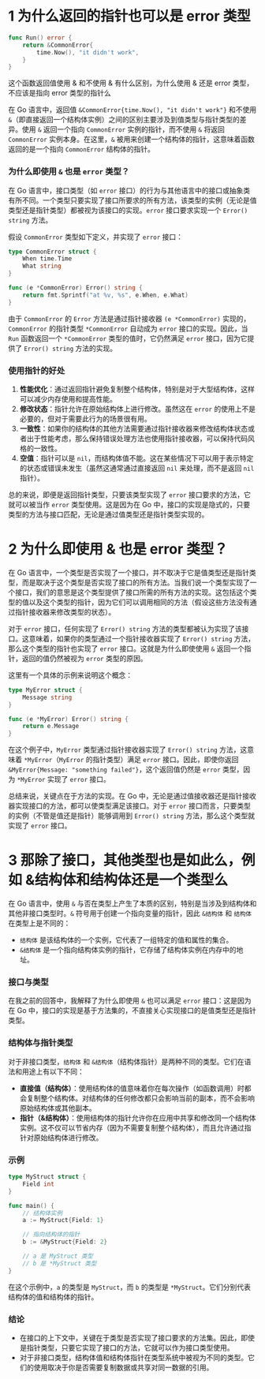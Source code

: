 # 1 为什么返回的指针也可以是 error 类型

```go
func Run() error {
	return &CommonError{
		time.Now(), "it didn't work",
	}
}
```

这个函数返回值使用 & 和不使用 & 有什么区别，为什么使用 & 还是 error 类型，不应该是指向 error 类型的指针么

在 Go 语言中，返回值 `&CommonError{time.Now(), "it didn't work"}` 和不使用 `&`（即直接返回一个结构体实例）之间的区别主要涉及到值类型与指针类型的差异。使用 `&` 返回一个指向 `CommonError` 实例的指针，而不使用 `&` 将返回 `CommonError` 实例本身。在这里，`&` 被用来创建一个结构体的指针，这意味着函数返回的是一个指向 `CommonError` 结构体的指针。

### 为什么即使用 `&` 也是 `error` 类型？

在 Go 语言中，接口类型（如 `error` 接口）的行为与其他语言中的接口或抽象类有所不同。一个类型只要实现了接口所要求的所有方法，该类型的实例（无论是值类型还是指针类型）都被视为该接口的实现。`error` 接口要求实现一个 `Error() string` 方法。

假设 `CommonError` 类型如下定义，并实现了 `error` 接口：

```go
type CommonError struct {
    When time.Time
    What string
}

func (e *CommonError) Error() string {
    return fmt.Sprintf("at %v, %s", e.When, e.What)
}
```

由于 `CommonError` 的 `Error` 方法是通过指针接收器 `(e *CommonError)` 实现的，`CommonError` 的指针类型 `*CommonError` 自动成为 `error` 接口的实现。因此，当 `Run` 函数返回一个 `*CommonError` 类型的值时，它仍然满足 `error` 接口，因为它提供了 `Error() string` 方法的实现。

### 使用指针的好处

1. **性能优化**：通过返回指针避免复制整个结构体，特别是对于大型结构体，这样可以减少内存使用和提高性能。
2. **修改状态**：指针允许在原始结构体上进行修改。虽然这在 `error` 的使用上不是必要的，但对于需要此行为的场景很有用。
3. **一致性**：如果你的结构体的其他方法需要通过指针接收器来修改结构体状态或者出于性能考虑，那么保持错误处理方法也使用指针接收器，可以保持代码风格的一致性。
4. **空值**：指针可以是 `nil`，而结构体值不能。这在某些情况下可以用于表示特定的状态或错误未发生（虽然这通常通过直接返回 `nil` 来处理，而不是返回 `nil` 指针）。

总的来说，即便是返回指针类型，只要该类型实现了 `error` 接口要求的方法，它就可以被当作 `error` 类型使用。这是因为在 Go 中，接口的实现是隐式的，只要类型的方法与接口匹配，无论是通过值类型还是指针类型实现的。

# 2 为什么即使用 & 也是 error 类型？

在 Go 语言中，一个类型是否实现了一个接口，并不取决于它是值类型还是指针类型，而是取决于这个类型是否实现了接口的所有方法。当我们说一个类型实现了一个接口，我们的意思是这个类型提供了接口所需的所有方法的实现。这包括这个类型的值以及这个类型的指针，因为它们可以调用相同的方法（假设这些方法没有通过指针接收器来修改类型的状态）。

对于 `error` 接口，任何实现了 `Error() string` 方法的类型都被认为实现了该接口。这意味着，如果你的类型通过一个指针接收器实现了 `Error() string` 方法，那么这个类型的指针也实现了 `error` 接口。这就是为什么即使使用 `&` 返回一个指针，返回的值仍然被视为 `error` 类型的原因。

这里有一个具体的示例来说明这个概念：

```go
type MyError struct {
    Message string
}

func (e *MyError) Error() string {
    return e.Message
}
```

在这个例子中，`MyError` 类型通过指针接收器实现了 `Error() string` 方法，这意味着 `*MyError`（`MyError` 的指针类型）满足 `error` 接口。因此，即使你返回 `&MyError{Message: "something failed"}`，这个返回值仍然是 `error` 类型，因为 `*MyError` 实现了 `error` 接口。

总结来说，关键点在于方法的实现。在 Go 中，无论是通过值接收器还是指针接收器实现接口的方法，都可以使类型满足该接口。对于 `error` 接口而言，只要类型的实例（不管是值还是指针）能够调用到 `Error() string` 方法，那么这个类型就实现了 `error` 接口。

# 3 那除了接口，其他类型也是如此么，例如 &结构体和结构体还是一个类型么

在 Go 语言中，使用 `&` 与否在类型上产生了本质的区别，特别是当涉及到结构体和其他非接口类型时。`&` 符号用于创建一个指向变量的指针，因此 `&结构体` 和 `结构体` 在类型上是不同的：

-   `结构体` 是该结构体的一个实例，它代表了一组特定的值和属性的集合。
-   `&结构体` 是一个指向结构体实例的指针，它存储了结构体实例在内存中的地址。

### 接口与类型

在我之前的回答中，我解释了为什么即使用 `&` 也可以满足 `error` 接口：这是因为在 Go 中，接口的实现是基于方法集的，不直接关心实现接口的是值类型还是指针类型。

### 结构体与指针类型

对于非接口类型，`结构体` 和 `&结构体`（结构体指针）是两种不同的类型。它们在语法和用途上有以下不同：

-   **直接值（结构体）**：使用结构体的值意味着你在每次操作（如函数调用）时都会复制整个结构体。对结构体的任何修改都只会影响当前的副本，而不会影响原始结构体或其他副本。
-   **指针（&结构体）**：使用结构体的指针允许你在应用中共享和修改同一个结构体实例。这不仅可以节省内存（因为不需要复制整个结构体），而且允许通过指针对原始结构体进行修改。

### 示例

```go
type MyStruct struct {
    Field int
}

func main() {
    // 结构体实例
    a := MyStruct{Field: 1}

    // 指向结构体的指针
    b := &MyStruct{Field: 2}

    // a 是 MyStruct 类型
    // b 是 *MyStruct 类型
}
```

在这个示例中，`a` 的类型是 `MyStruct`，而 `b` 的类型是 `*MyStruct`。它们分别代表结构体的值和结构体的指针。

### 结论

-   在接口的上下文中，关键在于类型是否实现了接口要求的方法集。因此，即使是指针类型，只要它实现了接口的方法，它就可以作为接口类型使用。
-   对于非接口类型，结构体值和结构体指针在类型系统中被视为不同的类型。它们的使用取决于你是否需要复制数据或共享对同一数据的引用。
